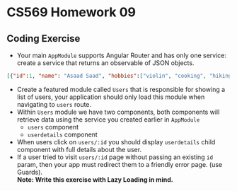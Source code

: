 # CS569 Homework 09
## Coding Exercise
* Your main `AppModule` supports Angular Router and has only one service: create a service that returns an observable of JSON objects. 
```json
[{"id":1, "name": "Asaad Saad", "hobbies":["violin", "cooking", "hiking"]}, ]
```
* Create a featured module called `Users` that is responsible for showing a list of users, your application should only load this module when navigating to `users` route. 
* Within `Users` module we have two components, both components will retrieve data using the service you created earlier in `AppModule`
  * `users` component 
  * `userdetails` component 
* When users click on `users/:id` you should display `userdetails` child component with full details about the user.
* If a user tried to visit `users/:id` page without passing an existing `id` param, then your app must redirect them to a friendly error page. (use Guards).  
**Note: Write this exercise with Lazy Loading in mind.**
